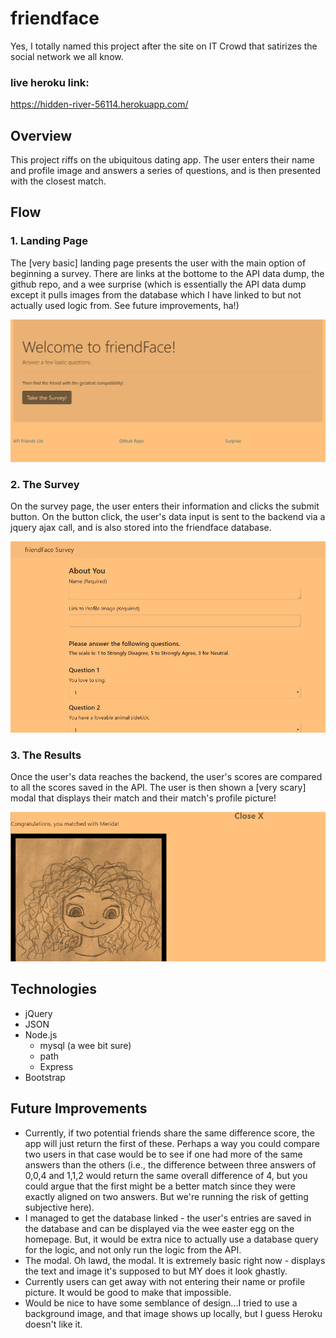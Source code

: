 # friendface
Yes, I totally named this project after the site on IT Crowd that satirizes the social network we all know.

### live heroku link:
https://hidden-river-56114.herokuapp.com/

## Overview

This project riffs on the ubiquitous dating app. The user enters their name and profile image and answers a series of questions, and is then presented with the closest match.

## Flow

### 1. Landing Page

The [very basic] landing page presents the user with the main option of beginning a survey. 
There are links at the bottome to the API data dump, the github repo, and a wee surprise (which is essentially the API data dump except it pulls images from the database which I have linked to but not actually used logic from. See future improvements, ha!)

![Landing page](app/public/images/home.png)

### 2. The Survey

On the survey page, the user enters their information and clicks the submit button. On the button click, the user's data input is sent to the backend via a jquery ajax call, and is also stored into the friendface database. 

![Survey](app/public/images/survey.png)

### 3. The Results

Once the user's data reaches the backend, the user's scores are compared to all the scores saved in the API. The user is then shown a [very scary] modal that displays their match and their match's profile picture! 

![very scary modal](app/public/images/scarymodal.png)

## Technologies
* jQuery
* JSON
* Node.js
    * mysql (a wee bit sure)
    * path
    * Express
* Bootstrap 

## Future Improvements
* Currently, if two potential friends share the same difference score, the app will just return the first of these. Perhaps a way you could compare two users in that case would be to see if one had more of the same answers than the others (i.e., the difference between three answers of 0,0,4 and 1,1,2 would return the same overall difference of 4, but you could argue that the first might be a better match since they were exactly aligned on two answers. But we're running the risk of getting subjective here).
* I managed to get the database linked - the user's entries are saved in the database and can be displayed via the wee easter egg on the homepage. But, it would be extra nice to actually use a database query for the logic, and not only run the logic from the API. 
* The modal. Oh lawd, the modal. It is extremely basic right now - displays the text and image it's supposed to but MY does it look ghastly.
* Currently users can get away with not entering their name or profile picture. It would be good to make that impossible.
* Would be nice to have some semblance of design...I tried to use a background image, and that image shows up locally, but I guess Heroku doesn't like it. 
